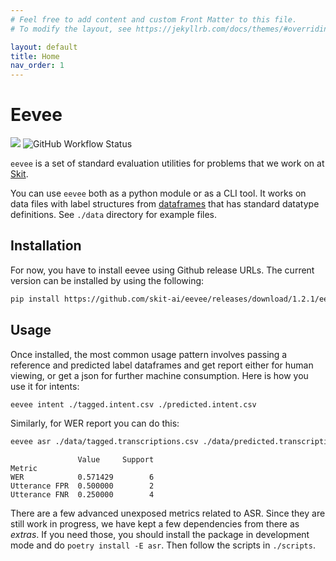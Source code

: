```yaml
---
# Feel free to add content and custom Front Matter to this file.
# To modify the layout, see https://jekyllrb.com/docs/themes/#overriding-theme-defaults

layout: default
title: Home
nav_order: 1
---
```


# Eevee
![](https://img.shields.io/github/v/tag/skit-ai/eevee.svg?style=flat-square) ![GitHub Workflow Status](https://img.shields.io/github/workflow/status/skit-ai/eevee/CI?style=flat-square)

`eevee` is a set of standard evaluation utilities for problems that we work on
at [Skit](https://skit.ai).

You can use `eevee` both as a python module or as a CLI tool. It works on data
files with label structures from
[dataframes](https://github.com/skit-ai/dataframes) that has standard datatype
definitions. See `./data` directory for example files.

## Installation

For now, you have to install eevee using Github release URLs. The current
version can be installed by using the following:

```bash
pip install https://github.com/skit-ai/eevee/releases/download/1.2.1/eevee-1.2.1-py3-none-any.whl
```

## Usage

Once installed, the most common usage pattern involves passing a reference and
predicted label dataframes and get report either for human viewing, or get a
json for further machine consumption. Here is how you use it for intents:

```bash
eevee intent ./tagged.intent.csv ./predicted.intent.csv
```

Similarly, for WER report you can do this:

```bash
eevee asr ./data/tagged.transcriptions.csv ./data/predicted.transcriptions.csv
```

```
               Value     Support
Metric
WER            0.571429        6
Utterance FPR  0.500000        2
Utterance FNR  0.250000        4
```

There are a few advanced unexposed metrics related to ASR. Since they are still
work in progress, we have kept a few dependencies from there as _extras_. If you
need those, you should install the package in development mode and do `poetry
install -E asr`. Then follow the scripts in `./scripts`.
